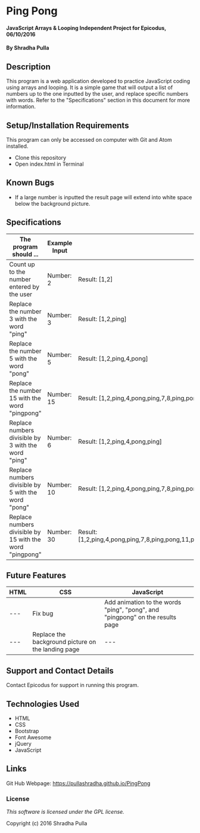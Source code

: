 # Ping Pong

#### JavaScript Arrays & Looping Independent Project for Epicodus, 06/10/2016

#### By Shradha Pulla

## Description

This program is a web application developed to practice JavaScript coding using arrays and looping. It is a simple game that will output a list of numbers up to the one inputted by the user, and replace specific numbers with words. Refer to the "Specifications" section in this document for more information.

## Setup/Installation Requirements

This program can only be accessed on computer with Git and Atom installed.

* Clone this repository
* Open index.html in Terminal

## Known Bugs

* If a large number is inputted the result page will extend into white space below the background picture.

## Specifications

The program should ... | Example Input | Example Output
----- | ----- | -----
Count up to the number entered by the user | Number: 2 | Result: [1,2]
Replace the number 3 with the word "ping" | Number: 3 | Result: [1,2,ping]
Replace the number 5 with the word "pong" | Number: 5 | Result: [1,2,ping,4,pong]
Replace the number 15 with the word "pingpong" | Number: 15 | Result: [1,2,ping,4,pong,ping,7,8,ping,pong,11,ping,13,14,pingpong]
Replace numbers divisible by 3 with the word "ping" | Number: 6 | Result: [1,2,ping,4,pong,ping]
Replace numbers divisible by 5 with the word "pong" | Number: 10 | Result: [1,2,ping,4,pong,ping,7,8,ping,pong]
Replace numbers divisible by 15 with the word "pingpong" | Number: 30 | Result: [1,2,ping,4,pong,ping,7,8,ping,pong,11,ping,13,14,pingpong,16,17,ping,19,pong,ping,22,23,ping,pong,26,ping,28,29,pingpong]

## Future Features

HTML | CSS | JavaScript
----- | ----- | -----
--- | Fix bug | Add animation to the words "ping", "pong", and "pingpong" on the results page
--- | Replace the background picture on the landing page | ---

## Support and Contact Details

Contact Epicodus for support in running this program.

## Technologies Used

* HTML
* CSS
* Bootstrap
* Font Awesome
* jQuery
* JavaScript

## Links

Git Hub Webpage: https://pullashradha.github.io/PingPong

### License

*This software is licensed under the GPL license.*

Copyright (c) 2016 Shradha Pulla
